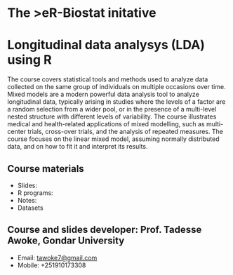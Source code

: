 # The >eR-Biostat initative
# Longitudinal data analysys (LDA) using R

The course covers statistical tools and methods used to analyze data collected on the same group of individuals on multiple occasions over time. 
Mixed models are a modern powerful data analysis tool to analyze longitudinal data, typically arising in studies where the levels of a factor 
are a random selection from a wider pool, or in the presence of a multi-level nested structure with different levels of variability. 
The course illustrates medical and health-related applications of mixed modelling, such as multi-center trials, cross-over trials, and the analysis of repeated measures. 
The course focuses on the linear mixed model, assuming normally distributed data, and on how to fit it and interpret its results.

## Course materials

 * Slides:
 * R programs:
 * Notes: 
 * Datasets

## Course and slides developer:  Prof. Tadesse Awoke, Gondar University
 * Email: tawoke7@gmail.com
 * Mobile: +251910173308
